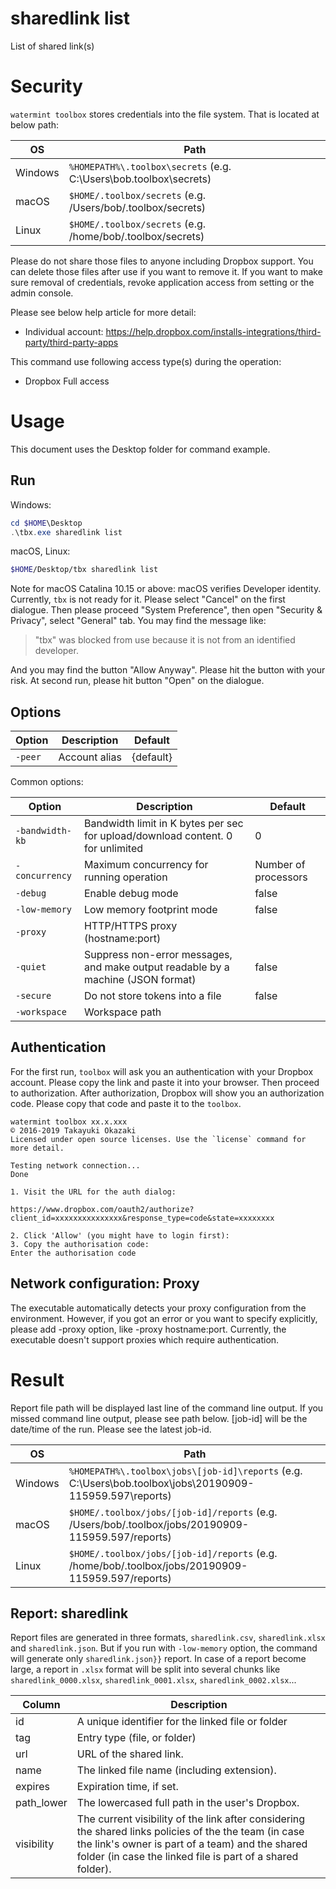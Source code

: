# sharedlink list 

List of shared link(s)

# Security

`watermint toolbox` stores credentials into the file system. That is located at below path:

| OS       | Path                                                               |
| -------- | ------------------------------------------------------------------ |
| Windows  | `%HOMEPATH%\.toolbox\secrets` (e.g. C:\Users\bob\.toolbox\secrets) |
| macOS    | `$HOME/.toolbox/secrets` (e.g. /Users/bob/.toolbox/secrets)        |
| Linux    | `$HOME/.toolbox/secrets` (e.g. /home/bob/.toolbox/secrets)         |

Please do not share those files to anyone including Dropbox support.
You can delete those files after use if you want to remove it.
If you want to make sure removal of credentials, revoke application access from setting or the admin console.

Please see below help article for more detail:
* Individual account: https://help.dropbox.com/installs-integrations/third-party/third-party-apps

This command use following access type(s) during the operation:
* Dropbox Full access

# Usage

This document uses the Desktop folder for command example. 

## Run

Windows:

```powershell
cd $HOME\Desktop
.\tbx.exe sharedlink list 
```

macOS, Linux:

```bash
$HOME/Desktop/tbx sharedlink list 
```

Note for macOS Catalina 10.15 or above: macOS verifies Developer identity.
Currently, `tbx` is not ready for it. Please select "Cancel" on the first dialogue.
Then please proceed "System Preference", then open "Security & Privacy",
select "General" tab. You may find the message like:

> "tbx" was blocked from use because it is not from an identified developer.

And you may find the button "Allow Anyway". Please hit the button with your risk.
At second run, please hit button "Open" on the dialogue.

## Options

| Option  | Description   | Default   |
|---------|---------------|-----------|
| `-peer` | Account alias | {default} |

Common options:

| Option          | Description                                                                      | Default              |
|-----------------|----------------------------------------------------------------------------------|----------------------|
| `-bandwidth-kb` | Bandwidth limit in K bytes per sec for upload/download content. 0 for unlimited  | 0                    |
| `-concurrency`  | Maximum concurrency for running operation                                        | Number of processors |
| `-debug`        | Enable debug mode                                                                | false                |
| `-low-memory`   | Low memory footprint mode                                                        | false                |
| `-proxy`        | HTTP/HTTPS proxy (hostname:port)                                                 |                      |
| `-quiet`        | Suppress non-error messages, and make output readable by a machine (JSON format) | false                |
| `-secure`       | Do not store tokens into a file                                                  | false                |
| `-workspace`    | Workspace path                                                                   |                      |

## Authentication

For the first run, `toolbox` will ask you an authentication with your Dropbox account. 
Please copy the link and paste it into your browser. Then proceed to authorization.
After authorization, Dropbox will show you an authorization code.
Please copy that code and paste it to the `toolbox`.

```
watermint toolbox xx.x.xxx
© 2016-2019 Takayuki Okazaki
Licensed under open source licenses. Use the `license` command for more detail.

Testing network connection...
Done

1. Visit the URL for the auth dialog:

https://www.dropbox.com/oauth2/authorize?client_id=xxxxxxxxxxxxxxx&response_type=code&state=xxxxxxxx

2. Click 'Allow' (you might have to login first):
3. Copy the authorisation code:
Enter the authorisation code
```

## Network configuration: Proxy

The executable automatically detects your proxy configuration from the environment.
However, if you got an error or you want to specify explicitly, please add -proxy option, like -proxy hostname:port.
Currently, the executable doesn't support proxies which require authentication.

# Result

Report file path will be displayed last line of the command line output.
If you missed command line output, please see path below.
[job-id] will be the date/time of the run. Please see the latest job-id.

| OS      | Path                                                                                                      |
| ------- | --------------------------------------------------------------------------------------------------------- |
| Windows | `%HOMEPATH%\.toolbox\jobs\[job-id]\reports` (e.g. C:\Users\bob\.toolbox\jobs\20190909-115959.597\reports) |
| macOS   | `$HOME/.toolbox/jobs/[job-id]/reports` (e.g. /Users/bob/.toolbox/jobs/20190909-115959.597/reports)        |
| Linux   | `$HOME/.toolbox/jobs/[job-id]/reports` (e.g. /home/bob/.toolbox/jobs/20190909-115959.597/reports)         |

## Report: sharedlink 

Report files are generated in three formats, `sharedlink.csv`, `sharedlink.xlsx` and `sharedlink.json`.
But if you run with `-low-memory` option, the command will generate only `sharedlink.json}}` report.
In case of a report become large, a report in `.xlsx` format will be split into several chunks
like `sharedlink_0000.xlsx`, `sharedlink_0001.xlsx`, `sharedlink_0002.xlsx`...   

| Column     | Description                                                                                                                                                                                                             |
|------------|-------------------------------------------------------------------------------------------------------------------------------------------------------------------------------------------------------------------------|
| id         | A unique identifier for the linked file or folder                                                                                                                                                                       |
| tag        | Entry type (file, or folder)                                                                                                                                                                                            |
| url        | URL of the shared link.                                                                                                                                                                                                 |
| name       | The linked file name (including extension).                                                                                                                                                                             |
| expires    | Expiration time, if set.                                                                                                                                                                                                |
| path_lower | The lowercased full path in the user's Dropbox.                                                                                                                                                                         |
| visibility | The current visibility of the link after considering the shared links policies of the the team (in case the link's owner is part of a team) and the shared folder (in case the linked file is part of a shared folder). |


